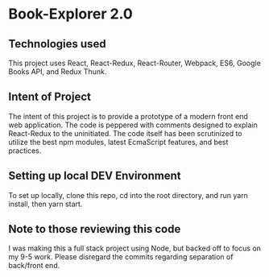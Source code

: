 # Book-Explorer 2.0

## Technologies used
This project uses React, React-Redux, React-Router, Webpack, ES6, Google Books API, and Redux Thunk.

## Intent of Project
The intent of this project is to provide a prototype of a modern front end web application. The code is peppered with comments designed to explain React-Redux to the uninitiated. The code itself has been scrutinized to utilize the best npm modules, latest EcmaScript features, and best practices.

## Setting up local DEV Environment
To set up locally, clone this repo, cd into the root directory, and run yarn install, then yarn start.

## Note to those reviewing this code
I was making this a full stack project using Node, but backed off to focus on my 9-5 work. Please disregard the commits regarding separation of back/front end.
